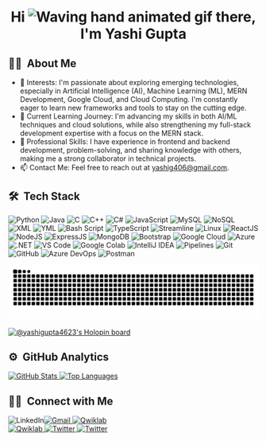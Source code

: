 <h1 align="center">Hi <img src="https://raw.githubusercontent.com/nixin72/nixin72/master/wave.gif" alt="Waving hand animated gif" height="45" width="45" /> there, I'm <a>Yashi Gupta</a></h1>

## 👨‍💻  &nbsp;About Me 
- 👀 Interests: I'm passionate about exploring emerging technologies, especially in Artificial Intelligence (AI), Machine Learning (ML), MERN Development, Google Cloud, and Cloud Computing. I'm constantly eager to learn new frameworks and tools to stay on the cutting edge.
- 🌱 Current Learning Journey: I'm advancing my skills in both AI/ML techniques and cloud solutions, while also strengthening my full-stack development expertise with a focus on the MERN stack.
- 💼 Professional Skills: I have experience in frontend and backend development, problem-solving, and sharing knowledge with others, making me a strong collaborator in technical projects.
- 📫 Contact Me: Feel free to reach out at yashig406@gmail.com.

## 🛠 &nbsp;Tech Stack

<p>
  <!-- Languages -->
  <img alt="Python" src="https://img.shields.io/badge/python-%2314354C.svg?style=for-the-badge&logo=python&logoColor=white"/>
  <img alt="Java" src="https://img.shields.io/badge/java-%23ED8B00.svg?style=for-the-badge&logo=java&logoColor=white"/>
  <img alt="C" src="https://img.shields.io/badge/C-%2300599C.svg?style=for-the-badge&logo=c&logoColor=white"/>
  <img alt="C++" src="https://img.shields.io/badge/C++-%2300599C.svg?style=for-the-badge&logo=c%2B%2B&logoColor=white"/>
  <img alt="C#" src="https://img.shields.io/badge/C%23-%23239120.svg?style=for-the-badge&logo=c-sharp&logoColor=white"/>
  <img alt="JavaScript" src="https://img.shields.io/badge/javascript-%23323330.svg?&style=for-the-badge&logo=javascript&logoColor=%23F7DF1E"/>
  <img alt="MySQL" src="https://img.shields.io/badge/mysql-%2300f.svg?style=for-the-badge&logo=mysql&logoColor=white"/>
  <img alt="NoSQL" src="https://img.shields.io/badge/NoSQL-%234ea94b.svg?style=for-the-badge&logo=mongodb&logoColor=white"/>
  <img alt="XML" src="https://img.shields.io/badge/xml-%23F77F00.svg?style=for-the-badge&logo=xml&logoColor=white"/>
  <img alt="YML" src="https://img.shields.io/badge/yml-%23008180.svg?style=for-the-badge&logo=yml&logoColor=white"/>
  <img alt="Bash Script" src="https://img.shields.io/badge/bash-%23121011.svg?style=for-the-badge&logo=gnu-bash&logoColor=white"/>
  <img alt="TypeScript" src="https://img.shields.io/badge/typescript-%23007ACC.svg?style=for-the-badge&logo=typescript&logoColor=white"/>
 <img alt="Streamline" src="https://img.shields.io/badge/Streamline-%23007ACC.svg?style=for-the-badge&logo=streamlit&logoColor=#FF4B4B"/>


  
  <!-- Technologies/Frameworks -->
  <img alt="Linux" src="https://img.shields.io/badge/Linux-FCC624?style=for-the-badge&logo=linux&logoColor=black"/>
  <img alt="ReactJS" src="https://img.shields.io/badge/React-%2320232a.svg?style=for-the-badge&logo=react&logoColor=%2361DAFB"/>
  <img alt="NodeJS" src="https://img.shields.io/badge/Node.js-339933?style=for-the-badge&logo=nodedotjs&logoColor=white"/>
  <img alt="ExpressJS" src="https://img.shields.io/badge/Express.js-000000?style=for-the-badge&logo=express&logoColor=white"/>
  <img alt="MongoDB" src="https://img.shields.io/badge/MongoDB-%234ea94b.svg?style=for-the-badge&logo=mongodb&logoColor=white"/>
  <img alt="Bootstrap" src="https://img.shields.io/badge/bootstrap-%23563D7C.svg?style=for-the-badge&logo=bootstrap&logoColor=white"/>
  <img alt="Google Cloud" src="https://img.shields.io/badge/Google_Cloud-4285F4?style=for-the-badge&logo=google-cloud&logoColor=white"/>
  <img alt="Azure" src="https://img.shields.io/badge/Azure-0078D4?style=for-the-badge&logo=microsoft-azure&logoColor=white"/>
  <img alt=".NET" src="https://img.shields.io/badge/.NET-512BD4?style=for-the-badge&logo=dotnet&logoColor=white"/>
  
  
  <!-- Developer Tools -->
  <img alt="VS Code" src="https://img.shields.io/badge/VS%20Code-0078D4?style=for-the-badge&logo=visual%20studio%20code&logoColor=white"/>
  <img alt="Google Colab" src="https://img.shields.io/badge/Google_Colab-F9AB00?style=for-the-badge&logo=google-colab&logoColor=white"/>
  <img alt="IntelliJ IDEA" src="https://img.shields.io/badge/IntelliJ-000000.svg?style=for-the-badge&logo=intellij-idea&logoColor=white"/>
  <img alt="Pipelines" src="https://img.shields.io/badge/Pipelines-0078D7?style=for-the-badge&logo=azure-pipelines&logoColor=white"/>
  <img alt="Git" src="https://img.shields.io/badge/Git-F05032?style=for-the-badge&logo=git&logoColor=white"/>
  <img alt="GitHub" src="https://img.shields.io/badge/github-%23121011.svg?style=for-the-badge&logo=github&logoColor=white"/>
  <img alt="Azure DevOps" src="https://img.shields.io/badge/Azure_DevOps-0078D7?style=for-the-badge&logo=azure-devops&logoColor=white"/>
  <img alt="Postman" src="https://img.shields.io/badge/Postman-FF6C37?style=for-the-badge&logo=postman&logoColor=white"/>
</p>

<!-- Snake Animation -->
![Snake animation](https://github.com/yashigupta4623/yashigupta4623/blob/output/github-snake-dark.svg)

<!-- Holopin Badges -->
[![@yashigupta4623's Holopin board](https://holopin.io/api/user/board?user=yashigupta4623)](https://www.holopin.io/@yashigupta4623#badges)

## ⚙️ &nbsp;GitHub Analytics

<p align="left">
  <a href="https://github.com/yashigupta4623">
    <!-- GitHub Stats -->
    <img height="180em" src="https://github-readme-stats-eight-theta.vercel.app/api?username=yashigupta4623&show_icons=true&theme=algolia&include_all_commits=true&count_private=true" alt="GitHub Stats"/>
    <!-- Top Languages -->
    <img height="180em" width="340em" src="https://github-readme-stats-eight-theta.vercel.app/api/top-langs/?username=yashigupta4623&layout=compact&langs_count=8&theme=algolia" alt="Top Languages"/>
  </a>
</p>

## 🤝🏻 &nbsp;Connect with Me

<div class="social-badges">
<a href="https://www.linkedin.com/in/yashi-gupta-a65218232/" target="_blank">
  <img align="left" alt="LinkedIn" src="https://img.shields.io/badge/LinkedIn-0077B5?style=for-the-badge&logo=linkedin&logoColor=white" />
</a>

<a href="mailto:yashig406@gmail.com" target="_blank">
  <img alt="Gmail" src="https://img.shields.io/badge/-gmail-%23D14836?style=for-the-badge&logo=Gmail&logoColor=white" />
</a>

  <a href="https://www.youtube.com/channel/UCSQi8AQvLj53dRnEDAlhPsQ" target="_blank">
    <img alt="Qwiklab" src="https://img.shields.io/badge/Youtube-F5CD0E.svg?style=for-the-badge&logo=Qwiklabs&logoColor=black">
  </a>

<br>

  <a href="https://www.cloudskillsboost.google/public_profiles/e5cec970-0cc5-4375-b358-514f45b8061c" target="_blank">
    <img alt="Qwiklab" src="https://img.shields.io/badge/Qwiklabs-F5CD0E.svg?style=for-the-badge&logo=Qwiklabs&logoColor=black">
  </a>

  <a href="https://twitter.com/yashig406" target="_blank">
    <img alt="Twitter" src="https://img.shields.io/badge/-twitter-0077B5?style=for-the-badge&logo=Twitter&logoColor=white">
  </a>

   <a href="https://medium.com/@yashig406" target="_blank">
    <img alt="Twitter" src="https://img.shields.io/badge/-medium-0077B5?style=for-the-badge&logo=Medium&logoColor=black">
  </a>
</div>



